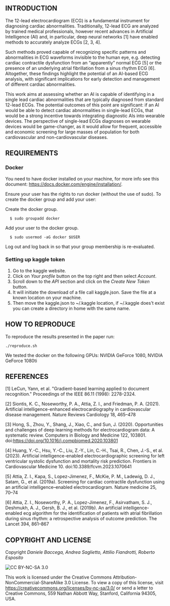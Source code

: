 ## INTRODUCTION
The 12-lead electrocardiogram (ECG) is a fundamental instrument for diagnosing cardiac abnormalities. Traditionally, 12-lead ECG are analyzed by trained medical professionals, however recent advances in Artificial Intelligence (AI) and, in particular, deep neural networks [1] have enabled methods to accurately analyze ECGs [2, 3, 4].
 

Such methods proved capable of recognizing specific patterns and abnormalities in ECG waveforms invisible to the human eye, e.g. detecting cardiac contractile dysfunction from an “apparently” normal ECG [5] or the presence of an underlying atrial fibrillation from a sinus rhythm ECG [6]. Altogether, these findings highlight the potential of an AI-based ECG analysis, with significant implications for early detection and management of different cardiac abnormalities.

This work aims at assessing whether an AI is capable of identifying in a single lead cardiac abnormalities that are typically diagnosed from standard 12-lead ECGs.
The potential outcomes of this point are significant: if an AI would be able to detect cardiac abnormalities in single-lead ECGs, that would be a strong incentive towards integrating diagnostic AIs into wearable devices.
The perspective of single-lead ECGs diagnoses on wearable devices would be game-changer, as it would allow for frequent, accessible and economic screening for large masses of population for both cardiovascular and non-cardiovascular diseases. 

## REQUIREMENTS
### Docker
You need to have docker installed on your machine, for more info see this document: https://docs.docker.com/engine/installation/.

Ensure your user has the rights to run docker (without the use of sudo). To create the docker group and add your user:

Create the docker group.
```
  $ sudo groupadd docker
 ```
 
Add your user to the docker group.
```
  $ sudo usermod -aG docker $USER
```

Log out and log back in so that your group membership is re-evaluated.

### Setting up kaggle token
1. Go to the kaggle website.
2. Click on _Your profile_ button on the top right and then select _Account_.
3. Scroll down to the _API_ section and click on the _Create New Token_ button.
4. It will initiate the download of a file call kaggle.json. Save the file at a known location on your machine.
5. Then move the kaggle.json to ~/.kaggle location, if ~/.kaggle does’t exist you can create a directory in home with the same name.

## HOW TO REPRODUCE
To reproduce the results presented in the paper run:
```
./reproduce.sh
```
We tested the docker on the following GPUs: NVIDIA GeForce 1080, NVIDIA GeForce 1080ti

## REFERENCES
[1] LeCun, Yann, et al. "Gradient-based learning applied to document recognition." Proceedings of the IEEE 86.11 (1998): 2278-2324.

[2] Siontis, K. C., Noseworthy, P. A., Attia, Z. I., and Friedman, P. A. (2021). Artificial intelligence-enhanced electrocardiography in cardiovascular disease management. Nature Reviews Cardiology 18, 465–478

[3] Hong, S., Zhou, Y., Shang, J., Xiao, C., and Sun, J. (2020). Opportunities and challenges of deep learning methods for electrocardiogram data: A systematic review. Computers in Biology and Medicine 122, 103801. doi:https://doi.org/10.1016/j.compbiomed.2020.103801

[4] Huang, Y.-C., Hsu, Y.-C., Liu, Z.-Y., Lin, C.-H., Tsai, R., Chen, J.-S., et al. (2023). Artificial intelligence-enabled electrocardiographic screening for left ventricular systolic dysfunction and mortality risk prediction. Frontiers in Cardiovascular Medicine 10. doi:10.3389/fcvm.2023.1070641

[5] Attia, Z. I., Kapa, S., Lopez-Jimenez, F., McKie, P. M., Ladewig, D. J., Satam, G., et al. (2019a). Screening for cardiac contractile dysfunction using an artificial intelligence–enabled electrocardiogram. Nature medicine 25, 70–74

[6] Attia, Z. I., Noseworthy, P. A., Lopez-Jimenez, F., Asirvatham, S. J., Deshmukh, A. J., Gersh, B. J., et al. (2019b). An artificial intelligence-enabled ecg algorithm for the identification of patients with atrial fibrillation during sinus rhythm: a retrospective analysis of outcome prediction. The Lancet 394, 861–867

## COPYRIGHT AND LICENSE
Copyright _Daniele Baccega, Andrea Saglietto, Attilio Fiandrotti, Roberto Esposito_

![CC BY-NC-SA 3.0](http://ccl.northwestern.edu/images/creativecommons/byncsa.png)

This work is licensed under the Creative Commons Attribution-NonCommercial-ShareAlike 3.0 License. To view a copy of this license, visit https://creativecommons.org/licenses/by-nc-sa/3.0/ or send a letter to Creative Commons, 559 Nathan Abbott Way, Stanford, California 94305, USA.
